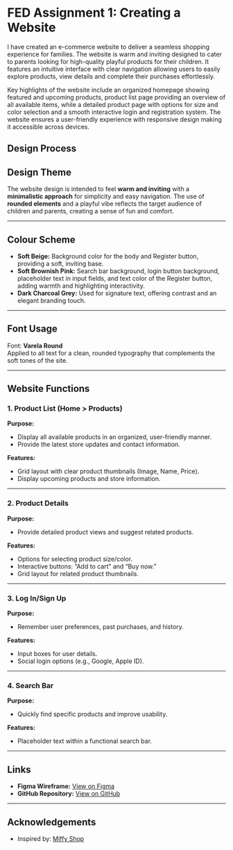 # FED Assignment 1: Creating a Website
I have created an e-commerce website to deliver a seamless shopping experience for families. The website is warm and inviting designed to cater to parents looking for high-quality playful products for their children. It features an intuitive interface with clear navigation allowing users to easily explore products, view details and complete their purchases effortlessly.

Key highlights of the website include an organized homepage showing featured and upcoming products,  product list page providing an overview of all available items, while a detailed product page with options for size and color selection and a smooth interactive login and registration system. The website ensures a user-friendly experience with responsive design making it accessible across devices.

## Design Process


## Design Theme

The website design is intended to feel **warm and inviting** with a **minimalistic approach** for simplicity and easy navigation. The use of **rounded elements** and a playful vibe reflects the target audience of children and parents, creating a sense of fun and comfort.

---

## Colour Scheme
- **Soft Beige:** Background color for the body and Register button, providing a soft, inviting base.
- **Soft Brownish Pink:** Search bar background, login button background, placeholder text in input fields, and text color of the Register button, adding warmth and highlighting interactivity.
- **Dark Charcoal Grey:** Used for signature text, offering contrast and an elegant branding touch.

---

## Font Usage
Font: **Varela Round**  
Applied to all text for a clean, rounded typography that complements the soft tones of the site.

---

## Website Functions

### 1. Product List (Home > Products)
**Purpose:**
- Display all available products in an organized, user-friendly manner.
- Provide the latest store updates and contact information.

**Features:**
- Grid layout with clear product thumbnails (Image, Name, Price).
- Display upcoming products and store information.

---

### 2. Product Details
**Purpose:**
- Provide detailed product views and suggest related products.

**Features:**
- Options for selecting product size/color.
- Interactive buttons: “Add to cart” and “Buy now.”
- Grid layout for related product thumbnails.

---

### 3. Log In/Sign Up
**Purpose:**
- Remember user preferences, past purchases, and history.

**Features:**
- Input boxes for user details.
- Social login options (e.g., Google, Apple ID).

---

### 4. Search Bar
**Purpose:**
- Quickly find specific products and improve usability.

**Features:**
- Placeholder text within a functional search bar.

---

## Links
- **Figma Wireframe:** [View on Figma](https://www.figma.com/design/KYDULowpLwq5AzvUoLii7z/FED_S10268034_BelleChongQingXi_Assg1_wireframe?node-id=0-1&t=GyZTx018YbgzGwmT-1)
- **GitHub Repository:** [View on GitHub](https://github.com/Belle5144/FED_ASG1.git)

---

## Acknowledgements
- Inspired by: [Miffy Shop](https://miffyshop.co.uk/)
